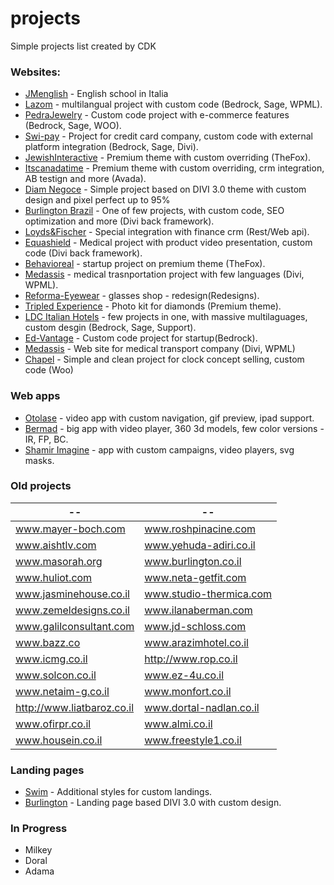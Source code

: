 # projects
Simple projects list created by CDK

### Websites:
* [JMenglish](jmenglish.it) - English school in Italia
* [Lazom](http://www.lazrom.com) - multilangual project with custom code (Bedrock, Sage, WPML).
* [PedraJewelry](http://pedrajewelry.co.il) - Custom code project with e-commerce features (Bedrock, Sage, WOO).
* [Swi-pay](https://www.swi-pay.com) - Project for credit card company, custom code with external platform integration (Bedrock, Sage, Divi).
* [JewishInteractive](http://jewishinteractive.org) - Premium theme with custom overriding (TheFox).
* [Itscanadatime](https://www.itscanadatime.com) - Premium theme with custom overriding, crm integration, AB testign and more (Avada).
* [Diam Negoce](https://www.diam-negoce.com) - Simple project based on DIVI 3.0 theme with custom design and pixel perfect up to 95%
* [Burlington Brazil](https://www.institutomindset.com.br) - One of few projects, with custom code, SEO optimization and more (Divi back framework).
* [Loyds&Fischer](https://www.lloyds-and-fischer.com) - Special integration with finance crm (Rest/Web api).
* [Equashield](http://www.equashield.com) - Medical project with product video presentation, custom code (Divi back framework).
* [Behavioreal](http://www.behavioreal.com) - startup project on premium theme (TheFox).
* [Medassis](http://medassis.org) - medical trasnportation project with few languages (Divi, WPML).
* [Reforma-Eyewear](http://reforma-eyewear.com) - glasses shop - redesign(Redesigns).
* [Tripled Experience](http://tripled-experience.com) - Photo kit for diamonds (Premium theme).
* [LDC Italian Hotels](http://www.ldcitalianhotels.com) - few projects in one, with massive multilaguages, custom desgin (Bedrock, Sage, Support).
* [Ed-Vantage](http://ed-vantage.co/) - Custom code project for startup(Bedrock).
* [Medassis](http://medassis.org) - Web site for medical transport company (Divi, WPML)
* [Chapel](http://dev.chapel.se) - Simple and clean project for clock concept selling, custom code (Woo)

### Web apps
* [Otolase](http://otolase.breeze-animation.com/video-app/otolase/) - video app with custom navigation, gif preview, ipad support.
* [Bermad](http://fp.bermadsolutions.com) - big app with video player, 360 3d models, few color versions - IR, FP, BC.
* [Shamir Imagine](http://imagine.shamir.com) - app with custom campaigns, video players, svg masks.

### Old projects
--  |  --
--- | ---
www.mayer-boch.com         | www.roshpinacine.com
www.aishtlv.com            | www.yehuda-adiri.co.il
www.masorah.org            | www.burlington.co.il
www.huliot.com             | www.neta-getfit.com
www.jasminehouse.co.il     | www.studio-thermica.com
www.zemeldesigns.co.il     | www.ilanaberman.com
www.galilconsultant.com    | www.jd-schloss.com
www.bazz.co                | www.arazimhotel.co.il
www.icmg.co.il             | http://www.rop.co.il
www.solcon.co.il           | www.ez-4u.co.il
www.netaim-g.co.il         | www.monfort.co.il
http://www.liatbaroz.co.il | www.dortal-nadlan.co.il
www.ofirpr.co.il           | www.almi.co.il
www.housein.co.il          | www.freestyle1.co.il


### Landing pages
* [Swim](https://lp.ti-swim.co.il/) - Additional styles for custom landings.
* [Burlington](https://lp.burlingtonenglish.co.il/) - Landing page based DIVI 3.0 with custom design.

### In Progress
* Milkey
* Doral
* Adama
